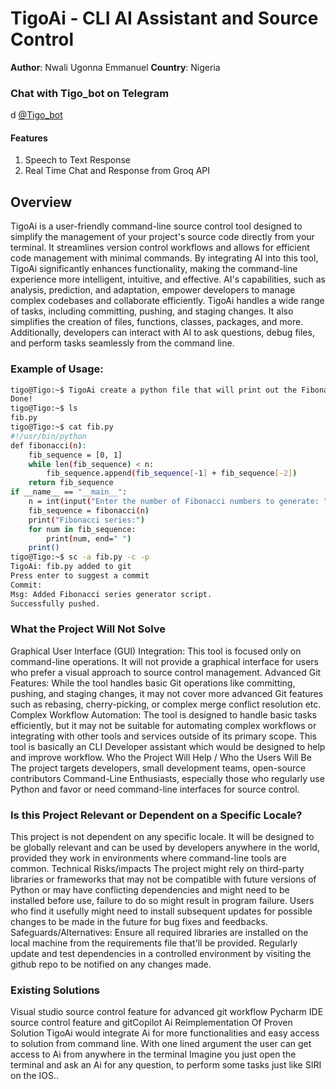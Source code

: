 # TigoAi - CLI AI Assistant and Source Control
**Author**: Nwali Ugonna Emmanuel
**Country**: Nigeria

### Chat with Tigo_bot on Telegram
d
<a href="https://t.me/TigoGPTBot" target="blank">@Tigo_bot</a>
<h4>Features</h4>
<ol>
<li>Speech to Text Response</li>
<li>Real Time Chat and Response from Groq API</li>
</ol>

## Overview

TigoAi is a user-friendly command-line source control tool designed to simplify the management of your project's source code directly from your terminal. It streamlines version control workflows and allows for efficient code management with minimal commands.
By integrating AI into this tool, TigoAi significantly enhances functionality, making the command-line experience more intelligent, intuitive, and effective. AI's capabilities, such as analysis, prediction, and adaptation, empower developers to manage complex codebases and collaborate efficiently.
TigoAi handles a wide range of tasks, including committing, pushing, and staging changes. It also simplifies the creation of files, functions, classes, packages, and more. Additionally, developers can interact with AI to ask questions, debug files, and perform tasks seamlessly from the command line.

### Example of Usage:
```bash
tigo@Tigo:~$ TigoAi create a python file that will print out the Fibonacci series
Done!
tigo@Tigo:~$ ls
fib.py
tigo@Tigo:~$ cat fib.py
#!/usr/bin/python
def fibonacci(n):
    fib_sequence = [0, 1]
    while len(fib_sequence) < n:
        fib_sequence.append(fib_sequence[-1] + fib_sequence[-2])
    return fib_sequence
if __name__ == "__main__":
    n = int(input("Enter the number of Fibonacci numbers to generate: "))
    fib_sequence = fibonacci(n)
    print("Fibonacci series:")
    for num in fib_sequence:
        print(num, end=" ")
    print()
tigo@Tigo:~$ sc -a fib.py -c -p
TigoAi: fib.py added to git
Press enter to suggest a commit
Commit: 
Msg: Added Fibonacci series generator script.
Successfully pushed.
``` 
### What the Project Will Not Solve

Graphical User Interface (GUI) Integration: This tool is focused only on command-line operations. It will not provide a graphical interface for users who prefer a visual approach to source control management.
Advanced Git Features: While the tool handles basic Git operations like committing, pushing, and staging changes, it may not cover more advanced Git features such as rebasing, cherry-picking, or complex merge conflict resolution etc.
Complex Workflow Automation: The tool is designed to handle basic tasks efficiently, but it may not be suitable for automating complex workflows or integrating with other tools and services outside of its primary scope. 
This tool is basically an CLI Developer assistant which would be designed to help and improve workflow.
Who the Project Will Help / Who the Users Will Be
The project targets developers, small development teams, open-source contributors Command-Line Enthusiasts, especially those who regularly use Python and favor or need command-line interfaces for source control.

### Is this Project Relevant or Dependent on a Specific Locale?

This project is not dependent on any specific locale. It will be designed to be globally relevant and can be used by developers anywhere in the world, provided they work in environments where command-line tools are common.
Technical Risks/impacts
The project might rely on third-party libraries or frameworks that may not be compatible with future versions of Python or may have conflicting dependencies and might need to be installed before use, failure to do so might result in program failure.
Users who find it usefully might need to install subsequent updates for possible changes to be made in the future for bug fixes and feedbacks.
Safeguards/Alternatives:
Ensure all required libraries are installed on the local machine from the requirements file that'll be provided.
Regularly update and test dependencies in a controlled environment by visiting the github repo to be notified on any changes made.

### Existing Solutions

Visual studio source control feature for advanced git workflow
Pycharm IDE source control feature and gitCopilot Ai
Reimplementation Of Proven Solution
TigoAi would integrate Ai for more functionalities and easy access to solution from command line. With one lined argument the user can get access to Ai from anywhere in the terminal
Imagine you just open the terminal and ask an Ai for any question, to perform some tasks just like SIRI on the IOS..